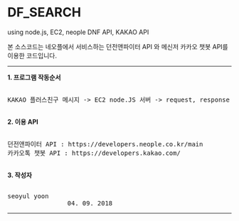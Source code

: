 # DF_SEARCH
using node.js, EC2, neople DNF API, KAKAO API

본 소스코드는 네오플에서 서비스하는 던전앤파이터 API 와 메신저 카카오 챗봇 API를 이용한 코드입니다.
</br> 
***
<b>1. 프로그램 작동순서</b>
<pre> 
KAKAO 플러스친구 메시지 -> EC2 node.JS 서버 -> request, response -> 카카오 서버

</pre>
<b>2. 이용 API</b>
<pre> 
던전앤파이터 API : https://developers.neople.co.kr/main
카카오톡 챗봇 API : https://developers.kakao.com/

</pre>

<b>3. 작성자</b>
<pre> 
seoyul yoon
                04. 09. 2018
</pre>
***
